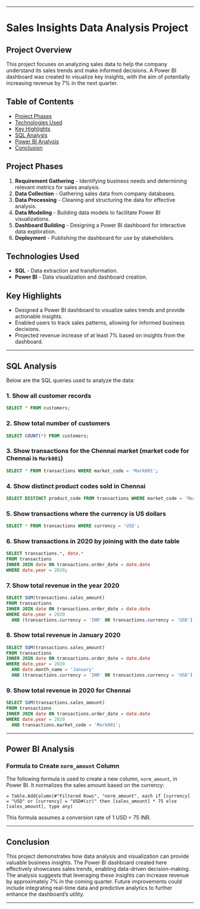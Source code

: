 

---

# Sales Insights Data Analysis Project

## Project Overview
This project focuses on analyzing sales data to help the company understand its sales trends and make informed decisions. A Power BI dashboard was created to visualize key insights, with the aim of potentially increasing revenue by 7% in the next quarter.

## Table of Contents
- [Project Phases](#project-phases)
- [Technologies Used](#technologies-used)
- [Key Highlights](#key-highlights)
- [SQL Analysis](#sql-analysis)
- [Power BI Analysis](#power-bi-analysis)
- [Conclusion](#conclusion)

## Project Phases
1. **Requirement Gathering** - Identifying business needs and determining relevant metrics for sales analysis.
2. **Data Collection** - Gathering sales data from company databases.
3. **Data Processing** - Cleaning and structuring the data for effective analysis.
4. **Data Modeling** - Building data models to facilitate Power BI visualizations.
5. **Dashboard Building** - Designing a Power BI dashboard for interactive data exploration.
6. **Deployment** - Publishing the dashboard for use by stakeholders.

## Technologies Used
- **SQL** - Data extraction and transformation.
- **Power BI** - Data visualization and dashboard creation.

## Key Highlights
- Designed a Power BI dashboard to visualize sales trends and provide actionable insights.
- Enabled users to track sales patterns, allowing for informed business decisions.
- Projected revenue increase of at least 7% based on insights from the dashboard.

---

## SQL Analysis

Below are the SQL queries used to analyze the data:

### 1. Show all customer records
```sql
SELECT * FROM customers;
```

### 2. Show total number of customers
```sql
SELECT COUNT(*) FROM customers;
```

### 3. Show transactions for the Chennai market (market code for Chennai is `Mark001`)
```sql
SELECT * FROM transactions WHERE market_code = 'Mark001';
```

### 4. Show distinct product codes sold in Chennai
```sql
SELECT DISTINCT product_code FROM transactions WHERE market_code = 'Mark001';
```

### 5. Show transactions where the currency is US dollars
```sql
SELECT * FROM transactions WHERE currency = 'USD';
```

### 6. Show transactions in 2020 by joining with the date table
```sql
SELECT transactions.*, date.* 
FROM transactions 
INNER JOIN date ON transactions.order_date = date.date 
WHERE date.year = 2020;
```

### 7. Show total revenue in the year 2020
```sql
SELECT SUM(transactions.sales_amount) 
FROM transactions 
INNER JOIN date ON transactions.order_date = date.date 
WHERE date.year = 2020 
  AND (transactions.currency = 'INR' OR transactions.currency = 'USD');
```

### 8. Show total revenue in January 2020
```sql
SELECT SUM(transactions.sales_amount) 
FROM transactions 
INNER JOIN date ON transactions.order_date = date.date 
WHERE date.year = 2020 
  AND date.month_name = 'January' 
  AND (transactions.currency = 'INR' OR transactions.currency = 'USD');
```

### 9. Show total revenue in 2020 for Chennai
```sql
SELECT SUM(transactions.sales_amount) 
FROM transactions 
INNER JOIN date ON transactions.order_date = date.date 
WHERE date.year = 2020 
  AND transactions.market_code = 'Mark001';
```

---

## Power BI Analysis

### Formula to Create `norm_amount` Column
The following formula is used to create a new column, `norm_amount`, in Power BI. It normalizes the sales amount based on the currency:

```plaintext
= Table.AddColumn(#"Filtered Rows", "norm_amount", each if [currency] = "USD" or [currency] = "USD#(cr)" then [sales_amount] * 75 else [sales_amount], type any)
```

This formula assumes a conversion rate of 1 USD = 75 INR.

---

## Conclusion
This project demonstrates how data analysis and visualization can provide valuable business insights. The Power BI dashboard created here effectively showcases sales trends, enabling data-driven decision-making. The analysis suggests that leveraging these insights can increase revenue by approximately 7% in the coming quarter. Future improvements could include integrating real-time data and predictive analytics to further enhance the dashboard’s utility.

---
